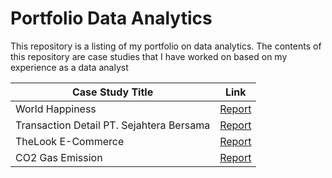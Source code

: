 # Portfolio Data Analytics

This repository is a listing of my portfolio on data analytics. The contents of this repository are case studies that I have worked on based on my experience as a data analyst

| Case Study Title | Link           |
| ------------- |:-------------:| 
| World Happiness | <a href="https://github.com/Rifald/World-Happiness" target="_blank" rel="noopener noreferrer">Report</a> | 
| Transaction Detail PT. Sejahtera Bersama | <a href="https://github.com/Rifald/Case-Study-Transaction-Detail-PT-Sejahtera-Bersama" target="_blank" rel="noopener noreferrer">Report</a> | 
| TheLook E-Commerce | <a href="https://github.com/Rifald/Case-Study-TheLook-E-Commerce" target="_blank" rel="noopener noreferrer">Report</a> | 
| CO2 Gas Emission | <a href="https://github.com/Rifald/CO2-Gas-Emission" target="_blank" rel="noopener noreferrer">Report</a> | 

